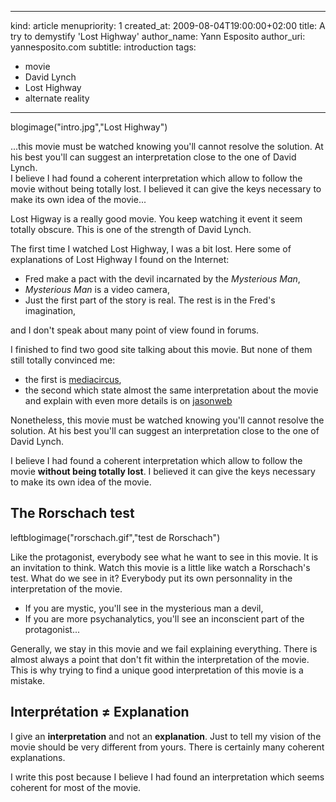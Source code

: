 -----
kind: article
menupriority: 1
created_at: 2009-08-04T19:00:00+02:00
title: A try to demystify 'Lost Highway'
author_name: Yann Esposito
author_uri: yannesposito.com
subtitle: introduction
tags:
  - movie
  - David Lynch
  - Lost Highway
  - alternate reality

-----

blogimage("intro.jpg","Lost Highway")

<div class="small">
...this movie must be watched knowing you'll cannot resolve the solution. At his best you'll can suggest an interpretation close to the one of David Lynch.<br/>I believe I had found a coherent interpretation which allow to follow the movie without being totally lost. I believed it can give the keys necessary to make its own idea of the movie...
</div>

Lost Higway is a really good movie. You keep watching it event it seem totally obscure. This is one of the strength of David Lynch.


The first time I watched Lost Highway, I was a bit lost.
Here some of explanations of Lost Highway I found on the Internet:

  - Fred make a pact with the devil incarnated by the *Mysterious Man*,
  - *Mysterious Man* is a video camera,
  - Just the first part of the story is real. The rest is in the Fred's imagination,

and I don't speak about many point of view found in forums.

I finished to find two good site talking about this movie. But none of them still totally convinced me:

  - the first is [mediacircus](http://www.mediacircus.net/lh.html),
  - the second which state almost the same interpretation about the movie and explain with even more details is on [jasonweb](http://www.jasonsweb.com/LostHighway/main.htm)

Nonetheless, this movie must be watched knowing you'll cannot resolve the solution. At his best you'll can suggest an interpretation close to the one of David Lynch.

I believe I had found a coherent interpretation which allow to follow the movie **without being totally lost**. I believed it can give the keys necessary to make its own idea of the movie.

## The Rorschach test

leftblogimage("rorschach.gif","test de Rorschach")

Like the protagonist, everybody see what he want to see in this movie. It is an invitation to think. Watch this movie is a little like watch a Rorschach's test. What do we see in it? Everybody put its own personnality in the interpretation of the movie.

  - If you are mystic, you'll see in the mysterious man a devil,
  - If you are more psychanalytics, you'll see an inconscient part of the protagonist...

Generally, we stay in this movie and we fail explaining everything. There is almost always a point that don't fit within the interpretation of the movie. This is why trying to find a unique good interpretation of this movie is a mistake.


## Interprétation &ne; Explanation

I give an **interpretation** and not an **explanation**. Just to tell my vision of the movie should be very different from yours.
There is certainly many coherent explanations.

I write this post because I believe I had found an interpretation which seems coherent for most of the movie.
